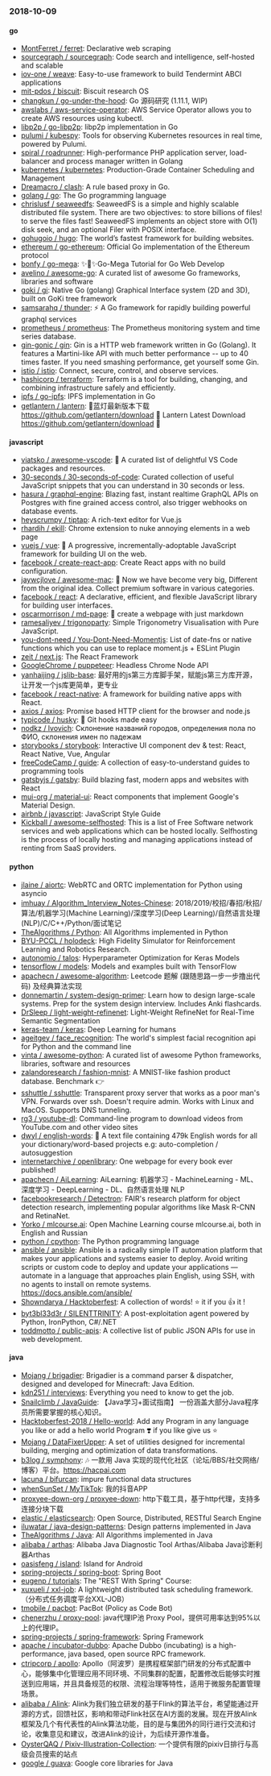 ### 2018-10-09

#### go
* [MontFerret / ferret](https://github.com/MontFerret/ferret): Declarative web scraping
* [sourcegraph / sourcegraph](https://github.com/sourcegraph/sourcegraph): Code search and intelligence, self-hosted and scalable
* [iov-one / weave](https://github.com/iov-one/weave): Easy-to-use framework to build Tendermint ABCI applications
* [mit-pdos / biscuit](https://github.com/mit-pdos/biscuit): Biscuit research OS
* [changkun / go-under-the-hood](https://github.com/changkun/go-under-the-hood): Go 源码研究 (1.11.1, WIP)
* [awslabs / aws-service-operator](https://github.com/awslabs/aws-service-operator): AWS Service Operator allows you to create AWS resources using kubectl.
* [libp2p / go-libp2p](https://github.com/libp2p/go-libp2p): libp2p implementation in Go
* [pulumi / kubespy](https://github.com/pulumi/kubespy): Tools for observing Kubernetes resources in real time, powered by Pulumi.
* [spiral / roadrunner](https://github.com/spiral/roadrunner): High-performance PHP application server, load-balancer and process manager written in Golang
* [kubernetes / kubernetes](https://github.com/kubernetes/kubernetes): Production-Grade Container Scheduling and Management
* [Dreamacro / clash](https://github.com/Dreamacro/clash): A rule based proxy in Go.
* [golang / go](https://github.com/golang/go): The Go programming language
* [chrislusf / seaweedfs](https://github.com/chrislusf/seaweedfs): SeaweedFS is a simple and highly scalable distributed file system. There are two objectives: to store billions of files! to serve the files fast! SeaweedFS implements an object store with O(1) disk seek, and an optional Filer with POSIX interface.
* [gohugoio / hugo](https://github.com/gohugoio/hugo): The world’s fastest framework for building websites.
* [ethereum / go-ethereum](https://github.com/ethereum/go-ethereum): Official Go implementation of the Ethereum protocol
* [bonfy / go-mega](https://github.com/bonfy/go-mega): ✨🤟✨Go-Mega Tutorial for Go Web Develop
* [avelino / awesome-go](https://github.com/avelino/awesome-go): A curated list of awesome Go frameworks, libraries and software
* [goki / gi](https://github.com/goki/gi): Native Go (golang) Graphical Interface system (2D and 3D), built on GoKi tree framework
* [samsarahq / thunder](https://github.com/samsarahq/thunder): ⚡️ A Go framework for rapidly building powerful graphql services
* [prometheus / prometheus](https://github.com/prometheus/prometheus): The Prometheus monitoring system and time series database.
* [gin-gonic / gin](https://github.com/gin-gonic/gin): Gin is a HTTP web framework written in Go (Golang). It features a Martini-like API with much better performance -- up to 40 times faster. If you need smashing performance, get yourself some Gin.
* [istio / istio](https://github.com/istio/istio): Connect, secure, control, and observe services.
* [hashicorp / terraform](https://github.com/hashicorp/terraform): Terraform is a tool for building, changing, and combining infrastructure safely and efficiently.
* [ipfs / go-ipfs](https://github.com/ipfs/go-ipfs): IPFS implementation in Go
* [getlantern / lantern](https://github.com/getlantern/lantern): 🔴蓝灯最新版本下载 https://github.com/getlantern/download 🔴 Lantern Latest Download https://github.com/getlantern/download 🔴

#### javascript
* [viatsko / awesome-vscode](https://github.com/viatsko/awesome-vscode): 🎨 A curated list of delightful VS Code packages and resources.
* [30-seconds / 30-seconds-of-code](https://github.com/30-seconds/30-seconds-of-code): Curated collection of useful JavaScript snippets that you can understand in 30 seconds or less.
* [hasura / graphql-engine](https://github.com/hasura/graphql-engine): Blazing fast, instant realtime GraphQL APIs on Postgres with fine grained access control, also trigger webhooks on database events.
* [heyscrumpy / tiptap](https://github.com/heyscrumpy/tiptap): A rich-text editor for Vue.js
* [rhardih / ekill](https://github.com/rhardih/ekill): Chrome extension to nuke annoying elements in a web page
* [vuejs / vue](https://github.com/vuejs/vue): 🖖 A progressive, incrementally-adoptable JavaScript framework for building UI on the web.
* [facebook / create-react-app](https://github.com/facebook/create-react-app): Create React apps with no build configuration.
* [jaywcjlove / awesome-mac](https://github.com/jaywcjlove/awesome-mac):  Now we have become very big, Different from the original idea. Collect premium software in various categories.
* [facebook / react](https://github.com/facebook/react): A declarative, efficient, and flexible JavaScript library for building user interfaces.
* [oscarmorrison / md-page](https://github.com/oscarmorrison/md-page): 📝 create a webpage with just markdown
* [ramesaliyev / trigonoparty](https://github.com/ramesaliyev/trigonoparty): Simple Trigonometry Visualisation with Pure JavaScript.
* [you-dont-need / You-Dont-Need-Momentjs](https://github.com/you-dont-need/You-Dont-Need-Momentjs): List of date-fns or native functions which you can use to replace moment.js + ESLint Plugin
* [zeit / next.js](https://github.com/zeit/next.js): The React Framework
* [GoogleChrome / puppeteer](https://github.com/GoogleChrome/puppeteer): Headless Chrome Node API
* [yanhaijing / jslib-base](https://github.com/yanhaijing/jslib-base): 最好用的js第三方库脚手架，赋能js第三方库开源，让开发一个js库更简单，更专业
* [facebook / react-native](https://github.com/facebook/react-native): A framework for building native apps with React.
* [axios / axios](https://github.com/axios/axios): Promise based HTTP client for the browser and node.js
* [typicode / husky](https://github.com/typicode/husky): 🐶 Git hooks made easy
* [nodkz / lvovich](https://github.com/nodkz/lvovich): Склонение названий городов, определения пола по ФИО, склонения имен по падежам
* [storybooks / storybook](https://github.com/storybooks/storybook): Interactive UI component dev & test: React, React Native, Vue, Angular
* [freeCodeCamp / guide](https://github.com/freeCodeCamp/guide): A collection of easy-to-understand guides to programming tools
* [gatsbyjs / gatsby](https://github.com/gatsbyjs/gatsby): Build blazing fast, modern apps and websites with React
* [mui-org / material-ui](https://github.com/mui-org/material-ui): React components that implement Google's Material Design.
* [airbnb / javascript](https://github.com/airbnb/javascript): JavaScript Style Guide
* [Kickball / awesome-selfhosted](https://github.com/Kickball/awesome-selfhosted): This is a list of Free Software network services and web applications which can be hosted locally. Selfhosting is the process of locally hosting and managing applications instead of renting from SaaS providers.

#### python
* [jlaine / aiortc](https://github.com/jlaine/aiortc): WebRTC and ORTC implementation for Python using asyncio
* [imhuay / Algorithm_Interview_Notes-Chinese](https://github.com/imhuay/Algorithm_Interview_Notes-Chinese): 2018/2019/校招/春招/秋招/算法/机器学习(Machine Learning)/深度学习(Deep Learning)/自然语言处理(NLP)/C/C++/Python/面试笔记
* [TheAlgorithms / Python](https://github.com/TheAlgorithms/Python): All Algorithms implemented in Python
* [BYU-PCCL / holodeck](https://github.com/BYU-PCCL/holodeck): High Fidelity Simulator for Reinforcement Learning and Robotics Research.
* [autonomio / talos](https://github.com/autonomio/talos): Hyperparameter Optimization for Keras Models
* [tensorflow / models](https://github.com/tensorflow/models): Models and examples built with TensorFlow
* [apachecn / awesome-algorithm](https://github.com/apachecn/awesome-algorithm): Leetcode 题解 (跟随思路一步一步撸出代码) 及经典算法实现
* [donnemartin / system-design-primer](https://github.com/donnemartin/system-design-primer): Learn how to design large-scale systems. Prep for the system design interview. Includes Anki flashcards.
* [DrSleep / light-weight-refinenet](https://github.com/DrSleep/light-weight-refinenet): Light-Weight RefineNet for Real-Time Semantic Segmentation
* [keras-team / keras](https://github.com/keras-team/keras): Deep Learning for humans
* [ageitgey / face_recognition](https://github.com/ageitgey/face_recognition): The world's simplest facial recognition api for Python and the command line
* [vinta / awesome-python](https://github.com/vinta/awesome-python): A curated list of awesome Python frameworks, libraries, software and resources
* [zalandoresearch / fashion-mnist](https://github.com/zalandoresearch/fashion-mnist): A MNIST-like fashion product database. Benchmark 👉
* [sshuttle / sshuttle](https://github.com/sshuttle/sshuttle): Transparent proxy server that works as a poor man's VPN. Forwards over ssh. Doesn't require admin. Works with Linux and MacOS. Supports DNS tunneling.
* [rg3 / youtube-dl](https://github.com/rg3/youtube-dl): Command-line program to download videos from YouTube.com and other video sites
* [dwyl / english-words](https://github.com/dwyl/english-words): 📝 A text file containing 479k English words for all your dictionary/word-based projects e.g: auto-completion / autosuggestion
* [internetarchive / openlibrary](https://github.com/internetarchive/openlibrary): One webpage for every book ever published!
* [apachecn / AiLearning](https://github.com/apachecn/AiLearning): AiLearning: 机器学习 - MachineLearning - ML、深度学习 - DeepLearning - DL、自然语言处理 NLP
* [facebookresearch / Detectron](https://github.com/facebookresearch/Detectron): FAIR's research platform for object detection research, implementing popular algorithms like Mask R-CNN and RetinaNet.
* [Yorko / mlcourse.ai](https://github.com/Yorko/mlcourse.ai): Open Machine Learning course mlcourse.ai, both in English and Russian
* [python / cpython](https://github.com/python/cpython): The Python programming language
* [ansible / ansible](https://github.com/ansible/ansible): Ansible is a radically simple IT automation platform that makes your applications and systems easier to deploy. Avoid writing scripts or custom code to deploy and update your applications — automate in a language that approaches plain English, using SSH, with no agents to install on remote systems. https://docs.ansible.com/ansible/
* [Showndarya / Hacktoberfest](https://github.com/Showndarya/Hacktoberfest): A collection of words! ⭐️ it if you 👍 it !
* [byt3bl33d3r / SILENTTRINITY](https://github.com/byt3bl33d3r/SILENTTRINITY): A post-exploitation agent powered by Python, IronPython, C#/.NET
* [toddmotto / public-apis](https://github.com/toddmotto/public-apis): A collective list of public JSON APIs for use in web development.

#### java
* [Mojang / brigadier](https://github.com/Mojang/brigadier): Brigadier is a command parser & dispatcher, designed and developed for Minecraft: Java Edition.
* [kdn251 / interviews](https://github.com/kdn251/interviews): Everything you need to know to get the job.
* [Snailclimb / JavaGuide](https://github.com/Snailclimb/JavaGuide): 【Java学习+面试指南】 一份涵盖大部分Java程序员所需要掌握的核心知识。
* [Hacktoberfest-2018 / Hello-world](https://github.com/Hacktoberfest-2018/Hello-world): Add any Program in any language you like or add a hello world Program ❣️ if you like give us ⭐️
* [Mojang / DataFixerUpper](https://github.com/Mojang/DataFixerUpper): A set of utilities designed for incremental building, merging and optimization of data transformations.
* [b3log / symphony](https://github.com/b3log/symphony): 🎶 一款用 Java 实现的现代化社区（论坛/BBS/社交网络/博客）平台。https://hacpai.com
* [lacuna / bifurcan](https://github.com/lacuna/bifurcan): impure functional data structures
* [whenSunSet / MyTikTok](https://github.com/whenSunSet/MyTikTok): 我的抖音APP
* [proxyee-down-org / proxyee-down](https://github.com/proxyee-down-org/proxyee-down): http下载工具，基于http代理，支持多连接分块下载
* [elastic / elasticsearch](https://github.com/elastic/elasticsearch): Open Source, Distributed, RESTful Search Engine
* [iluwatar / java-design-patterns](https://github.com/iluwatar/java-design-patterns): Design patterns implemented in Java
* [TheAlgorithms / Java](https://github.com/TheAlgorithms/Java): All Algorithms implemented in Java
* [alibaba / arthas](https://github.com/alibaba/arthas): Alibaba Java Diagnostic Tool Arthas/Alibaba Java诊断利器Arthas
* [oasisfeng / island](https://github.com/oasisfeng/island): Island for Android
* [spring-projects / spring-boot](https://github.com/spring-projects/spring-boot): Spring Boot
* [eugenp / tutorials](https://github.com/eugenp/tutorials): The "REST With Spring" Course:
* [xuxueli / xxl-job](https://github.com/xuxueli/xxl-job): A lightweight distributed task scheduling framework.（分布式任务调度平台XXL-JOB）
* [tmobile / pacbot](https://github.com/tmobile/pacbot): PacBot (Policy as Code Bot)
* [chenerzhu / proxy-pool](https://github.com/chenerzhu/proxy-pool): java代理IP池 Proxy Pool，提供可用率达到95%以上的代理IP。
* [spring-projects / spring-framework](https://github.com/spring-projects/spring-framework): Spring Framework
* [apache / incubator-dubbo](https://github.com/apache/incubator-dubbo): Apache Dubbo (incubating) is a high-performance, java based, open source RPC framework.
* [ctripcorp / apollo](https://github.com/ctripcorp/apollo): Apollo（阿波罗）是携程框架部门研发的分布式配置中心，能够集中化管理应用不同环境、不同集群的配置，配置修改后能够实时推送到应用端，并且具备规范的权限、流程治理等特性，适用于微服务配置管理场景。
* [alibaba / Alink](https://github.com/alibaba/Alink): Alink为我们独立研发的基于Flink的算法平台，希望能通过开源的方式，回馈社区，影响和带动Flink社区在AI方面的发展。现在开放Alink框架及几个有代表性的Alink算法功能，目的是与集团外的同行进行交流和讨论，收集意见和建议，改进Alink的设计，为后续开源作准备。
* [OysterQAQ / Pixiv-Illustration-Collection](https://github.com/OysterQAQ/Pixiv-Illustration-Collection): 一个提供有限的pixiv日排行与高级会员搜索的站点
* [google / guava](https://github.com/google/guava): Google core libraries for Java
